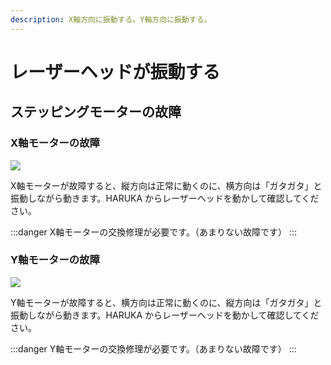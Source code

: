 ```yaml
---
description: X軸方向に振動する。Y軸方向に振動する。
---
```


# レーザーヘッドが振動する

## ステッピングモーターの故障

### X軸モーターの故障

![](/assets/20191031\_01.jpg)

X軸モーターが故障すると、縦方向は正常に動くのに、横方向は「ガタガタ」と振動しながら動きます。HARUKA からレーザーヘッドを動かして確認してください。

:::danger
X軸モーターの交換修理が必要です。（あまりない故障です）
:::

### Y軸モーターの故障

![](/assets/20191031\_02.jpg)

Y軸モーターが故障すると、横方向は正常に動くのに、縦方向は「ガタガタ」と振動しながら動きます。HARUKA からレーザーヘッドを動かして確認してください。

:::danger
Y軸モーターの交換修理が必要です。（あまりない故障です）
:::
